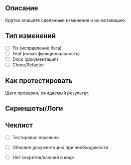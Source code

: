 ## Описание

Кратко опишите сделанные изменения и их мотивацию.

## Тип изменений
- [ ] Fix (исправление бага)
- [ ] Feat (новая функциональность)
- [ ] Docs (документация)
- [ ] Chore/Refactor

## Как протестировать
Шаги проверки, ожидаемый результат.

## Скриншоты/Логи

## Чеклист
- [ ] Тестировал локально
- [ ] Обновил документацию при необходимости
- [ ] Нет секретов/ключей в коде


